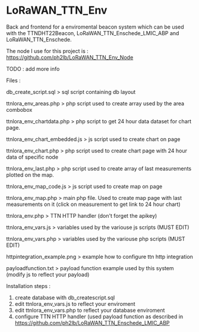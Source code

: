 # LoRaWAN_TTN_Env
Back and frontend for a enviromental beacon system which can be used with the TTNDHT22Beacon, LoRaWAN_TTN_Enschede_LMIC_ABP and LoRaWAN_TTN_Enschede. 

The node I use for this project is : https://github.com/ph2lb/LoRaWAN_TTN_Env_Node

TODO : add more info


Files : 

db_create_script.sql > sql script containing db layout

ttnlora_env_areas.php > php script used to create array used by the area combobox

ttnlora_env_chartdata.php > php script to get 24 hour data dataset for chart page.

ttnlora_env_chart_embedded.js > js script used to create chart on page

ttnlora_env_chart.php > php script used to create chart page with 24 hour data of specific node

ttnlora_env_last.php > php script used to create array of last measurements plotted on the map.

ttnlora_env_map_code.js > js script used to create map on page

ttnlora_env_map.php > main php file. Used to create map page with last measurements on it (click on measurement to get link to 24 
hour chart)

ttnlora_env.php > TTN HTTP handler (don't forget the apikey)

ttnlora_env_vars.js > variables used by the variouse js scripts (MUST EDIT)

ttnlora_env_vars.php > variables used by the variouse php scripts (MUST EDIT)

httpintegration_example.png > example how to configure ttn http integration

payloadfunction.txt > payload function example used by this system (modify js to reflect your payload)


Installation steps : 

1. create database with db_createscript.sql
2. edit ttnlora_env_vars.js to reflect your enviroment
3. edit ttnlora_env_vars.php to reflect your database enviroment
4. configure TTN HTTP handler (used payload function as described in https://github.com/ph2lb/LoRaWAN_TTN_Enschede_LMIC_ABP


